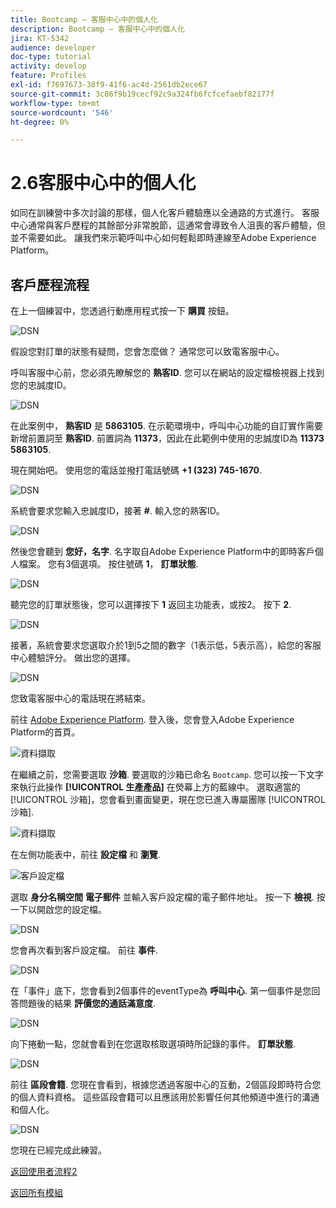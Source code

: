 ```yaml
---
title: Bootcamp — 客服中心中的個人化
description: Bootcamp — 客服中心中的個人化
jira: KT-5342
audience: developer
doc-type: tutorial
activity: develop
feature: Profiles
exl-id: f7697673-38f9-41f6-ac4d-2561db2ece67
source-git-commit: 3c86f9b19cecf92c9a324fb6fcfcefaebf82177f
workflow-type: tm+mt
source-wordcount: '546'
ht-degree: 0%

---
```


# 2.6客服中心中的個人化

如同在訓練營中多次討論的那樣，個人化客戶體驗應以全通路的方式進行。 客服中心通常與客戶歷程的其餘部分非常脫節，這通常會導致令人沮喪的客戶體驗，但並不需要如此。 讓我們來示範呼叫中心如何輕鬆即時連線至Adobe Experience Platform。

## 客戶歷程流程

在上一個練習中，您透過行動應用程式按一下 **購買** 按鈕。

![DSN](./images/app20.png)

假設您對訂單的狀態有疑問，您會怎麼做？ 通常您可以致電客服中心。

呼叫客服中心前，您必須先瞭解您的 **熟客ID**. 您可以在網站的設定檔檢視器上找到您的忠誠度ID。

![DSN](./images/cc1.png)

在此案例中， **熟客ID** 是 **5863105**. 在示範環境中，呼叫中心功能的自訂實作需要新增前置詞至 **熟客ID**. 前置詞為 **11373**，因此在此範例中使用的忠誠度ID為 **11373 5863105**.

現在開始吧。 使用您的電話並撥打電話號碼 **+1 (323) 745-1670**.

![DSN](./images/cc2.png)

系統會要求您輸入忠誠度ID，接著 **#**. 輸入您的熟客ID。

![DSN](./images/cc3.png)

然後您會聽到 **您好，名字**. 名字取自Adobe Experience Platform中的即時客戶個人檔案。 您有3個選項。 按住號碼 **1**， **訂單狀態**.

![DSN](./images/cc4.png)

聽完您的訂單狀態後，您可以選擇按下 **1** 返回主功能表，或按2。 按下 **2**.

![DSN](./images/cc5.png)

接著，系統會要求您選取介於1到5之間的數字（1表示低，5表示高），給您的客服中心體驗評分。 做出您的選擇。

![DSN](./images/cc6.png)

您致電客服中心的電話現在將結束。

前往 [Adobe Experience Platform](https://experience.adobe.com/platform). 登入後，您會登入Adobe Experience Platform的首頁。

![資料擷取](./images/home.png)

在繼續之前，您需要選取 **沙箱**. 要選取的沙箱已命名 ``Bootcamp``. 您可以按一下文字來執行此操作 **[!UICONTROL 生產產品]** 在熒幕上方的藍線中。 選取適當的 [!UICONTROL 沙箱]，您會看到畫面變更，現在您已進入專屬團隊 [!UICONTROL 沙箱].

![資料擷取](./images/sb1.png)

在左側功能表中，前往 **設定檔** 和 **瀏覽**.

![客戶設定檔](./images/homemenu.png)

選取 **身分名稱空間** **電子郵件** 並輸入客戶設定檔的電子郵件地址。 按一下 **檢視**. 按一下以開啟您的設定檔。

![DSN](./images/cc7.png)

您會再次看到客戶設定檔。 前往 **事件**.

![DSN](./images/cc8.png)

在「事件」底下，您會看到2個事件的eventType為 **呼叫中心**. 第一個事件是您回答問題後的結果 **評價您的通話滿意度**.

![DSN](./images/cc9.png)

向下捲動一點，您就會看到在您選取核取選項時所記錄的事件。 **訂單狀態**.

![DSN](./images/cc10.png)

前往 **區段會籍**. 您現在會看到，根據您透過客服中心的互動，2個區段即時符合您的個人資料資格。 這些區段會籍可以且應該用於影響任何其他頻道中進行的溝通和個人化。

![DSN](./images/cc11.png)

您現在已經完成此練習。

[返回使用者流程2](./uc2.md)

[返回所有模組](../../overview.md)
